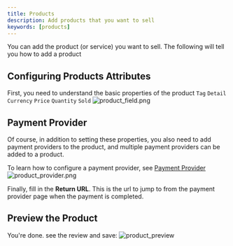 ```yaml
---
title: Products
description: Add products that you want to sell
keywords: [products]
---
```


You can add the product (or service) you want to sell. The following will tell you how to add a product

## Configuring Products Attributes
First, you need to understand the basic properties of the product
`Tag`
`Detail`
`Currency`
`Price`
`Quantity`
`Sold`
![product_field.png](/img/products/product_field.png)

## Payment Provider
Of course, in addition to setting these properties, you also need to add payment providers to the product,
and multiple payment providers can be added to a product.

To learn how to configure a payment provider, see [Payment Provider](/docs/provider/payment/Alipay)
![product_provider.png](/img/products/product_provider.png)

Finally, fill in the **Return URL**. This is the url to jump to from the payment provider page when the payment
is completed.

## Preview the Product
You're done. see the review and save:
![product_preview](/img/products/product_preview.png)



